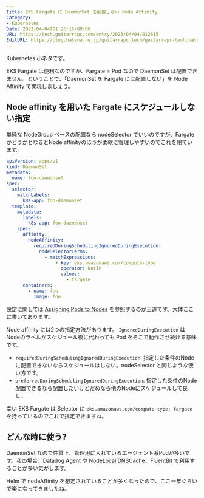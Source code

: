```yaml
---
Title: EKS Fargate に DaemonSet を配置しない Node Affinity
Category:
- Kubernetes
Date: 2023-04-04T01:26:15+09:00
URL: https://tech.guitarrapc.com/entry/2023/04/04/012615
EditURL: https://blog.hatena.ne.jp/guitarrapc_tech/guitarrapc-tech.hatenablog.com/atom/entry/4207112889977771931
---
```


Kubernetes 小ネタです。

EKS Fargate は便利なのですが、Fargate = Pod なので DaemonSet は配置できません。ということで、「DaemonSet を Fargate には配置しない」を Node Affinity で実現しましょう。

## Node affinity を用いた Fargate にスケジュールしない指定

単純な NodeGroup ベースの配置なら nodeSelector でいいのですが、Fargate かどうかとなるとNode affinityのほうが柔軟に管理しやすいのでこれを用ています。

```yaml
apiVersion: apps/v1
kind: DaemonSet
metadata:
  name: foo-daemonset
spec:
  selector:
    matchLabels:
      k8s-app: foo-daemonset
  template:
    metadata:
      labels:
        k8s-app: foo-daemonset
    spec:
      affinity:
        nodeAffinity:
          requiredDuringSchedulingIgnoredDuringExecution:
            nodeSelectorTerms:
              - matchExpressions:
                  - key: eks.amazonaws.com/compute-type
                    operator: NotIn
                    values:
                      - fargate
      containers:
        - name: foo
          image: foo
```


設定に関しては [Assigning Pods to Nodes](https://kubernetes.io/docs/concepts/scheduling-eviction/assign-pod-node/) を参照するのが王道です。大体ここに書いてあります。

Node affinity には2つの指定方法があります。 `IgnoredDuringExecution` は Nodeのラベルがスケジュール後に代わっても Pod をそこで動作させ続ける意味です。

* `requiredDuringSchedulingIgnoredDuringExecution`: 指定した条件のNodeに配置できないならスケジュールはしない。nodeSelector と同じような使い方です。
* `preferredDuringSchedulingIgnoredDuringExecution`: 指定した条件のNode配置できるなら配置したいけどだめなら他のNodeにスケジュールして良し。

幸い EKS Fargate は Selector に `eks.amazonaws.com/compute-type: fargate` を持っているのでこれで指定できますね。

## どんな時に使う?

DaemonSet なので性質上、管理用に入れているエージェント系Podが多いです。私の場合、Datadog Agent や [NodeLocal DNSCache](https://kubernetes.io/docs/tasks/administer-cluster/nodelocaldns/)、FluentBit で利用することが多い気がします。

Helm で nodeAffinity を想定されていることが多くなったので、ここ一年ぐらいで楽になってきましたね。
